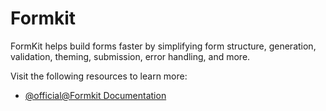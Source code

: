 # Formkit

FormKit helps build forms faster by simplifying form structure, generation, validation, theming, submission, error handling, and more.

Visit the following resources to learn more:

- [@official@Formkit Documentation](https://formkit.com/)

